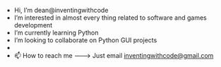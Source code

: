 - Hi, I’m dean@inventingwithcode
- I’m interested in almost every thing related to software and games development
- I’m currently learning Python
- I’m looking to collaborate on Python GUI projects
- 
- 📫 How to reach me ---> Just email inventingwithcode@gmail.com

<!---
inventingwithcode/inventingwithcode is a ✨ special ✨ repository because its `README.md` (this file) appears on your GitHub profile.
You can click the Preview link to take a look at your changes.
--->
